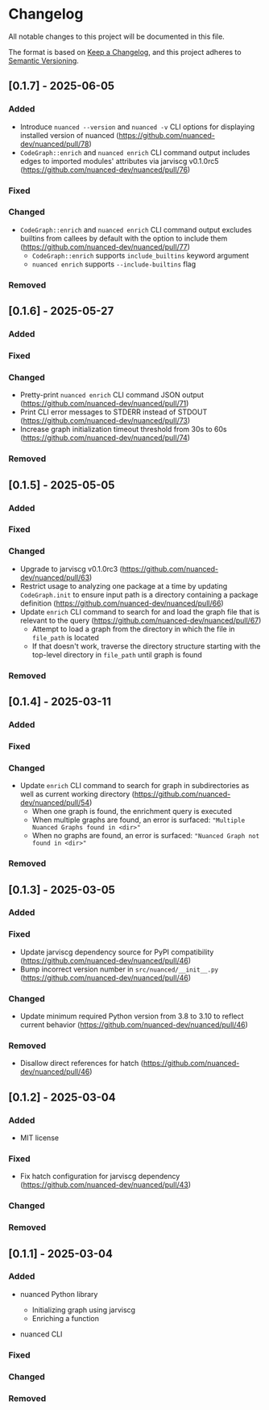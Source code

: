 # Changelog

All notable changes to this project will be documented in this file.

The format is based on [Keep a Changelog](https://keepachangelog.com/en/1.1.0/),
and this project adheres to [Semantic Versioning](https://semver.org/spec/v2.0.0.html).

## [0.1.7] - 2025-06-05

### Added

- Introduce `nuanced --version` and `nuanced -v` CLI options for displaying installed version of nuanced (https://github.com/nuanced-dev/nuanced/pull/78)
- `CodeGraph::enrich` and `nuanced enrich` CLI command output includes edges to imported modules' attributes via jarviscg v0.1.0rc5 (https://github.com/nuanced-dev/nuanced/pull/76)

### Fixed

### Changed

- `CodeGraph::enrich` and `nuanced enrich` CLI command output excludes builtins from callees by default with the option to include them (https://github.com/nuanced-dev/nuanced/pull/77)
  - `CodeGraph::enrich` supports `include_builtins` keyword argument
  - `nuanced enrich` supports `--include-builtins` flag

### Removed

## [0.1.6] - 2025-05-27

### Added

### Fixed

### Changed

- Pretty-print `nuanced enrich` CLI command JSON output (https://github.com/nuanced-dev/nuanced/pull/71)
- Print CLI error messages to STDERR instead of STDOUT (https://github.com/nuanced-dev/nuanced/pull/73)
- Increase graph initialization timeout threshold from 30s to 60s (https://github.com/nuanced-dev/nuanced/pull/74)

### Removed

## [0.1.5] - 2025-05-05

### Added

### Fixed

### Changed

- Upgrade to jarviscg v0.1.0rc3 (https://github.com/nuanced-dev/nuanced/pull/63)
- Restrict usage to analyzing one package at a time by updating `CodeGraph.init` to ensure input path is a directory containing a package definition (https://github.com/nuanced-dev/nuanced/pull/66)
- Update `enrich` CLI command to search for and load the graph file that is relevant to the query (https://github.com/nuanced-dev/nuanced/pull/67)
  - Attempt to load a graph from the directory in which the file in `file_path` is located
  - If that doesn't work, traverse the directory structure starting with the top-level directory in `file_path` until graph is found

### Removed

## [0.1.4] - 2025-03-11

### Added

### Fixed

### Changed

- Update `enrich` CLI command to search for graph in subdirectories as well as current working directory (https://github.com/nuanced-dev/nuanced/pull/54)
  - When one graph is found, the enrichment query is executed
  - When multiple graphs are found, an error is surfaced: `"Multiple Nuanced Graphs found in <dir>"`
  - When no graphs are found, an error is surfaced: `"Nuanced Graph not found in <dir>"`

### Removed

## [0.1.3] - 2025-03-05

### Added

### Fixed

- Update jarviscg dependency source for PyPI compatibility (https://github.com/nuanced-dev/nuanced/pull/46)
- Bump incorrect version number in `src/nuanced/__init__.py` (https://github.com/nuanced-dev/nuanced/pull/46)

### Changed

- Update minimum required Python version from 3.8 to 3.10 to reflect current behavior (https://github.com/nuanced-dev/nuanced/pull/46)

### Removed

- Disallow direct references for hatch (https://github.com/nuanced-dev/nuanced/pull/46)

## [0.1.2] - 2025-03-04

### Added

- MIT license

### Fixed

- Fix hatch configuration for jarviscg dependency (https://github.com/nuanced-dev/nuanced/pull/43)

### Changed

### Removed

## [0.1.1] - 2025-03-04

### Added

- nuanced Python library
  - Initializing graph using jarviscg
  - Enriching a function

- nuanced CLI

### Fixed

### Changed

### Removed

